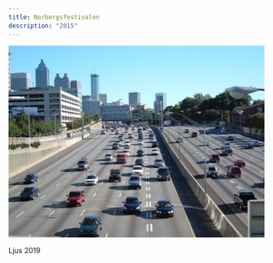 ```yaml
---
title: Norbergsfestivalen
description: "2015"
---
```

![](1200px-downtown_connector_daytime.jpg)

Ljus 2019
